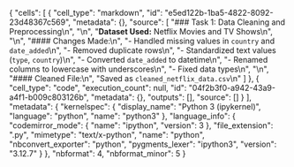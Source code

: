 {
 "cells": [
  {
   "cell_type": "markdown",
   "id": "e5ed122b-1ba5-4822-8092-23d48367c569",
   "metadata": {},
   "source": [
    "### Task 1: Data Cleaning and Preprocessing\n",
    "\n",
    "**Dataset Used:** Netflix Movies and TV Shows\n",
    "\n",
    "#### Changes Made:\n",
    "- Handled missing values in `country` and `date_added`\n",
    "- Removed duplicate rows\n",
    "- Standardized text values (`type`, `country`)\n",
    "- Converted `date_added` to datetime\n",
    "- Renamed columns to lowercase with underscores\n",
    "- Fixed data types\n",
    "\n",
    "#### Cleaned File:\n",
    "Saved as `cleaned_netflix_data.csv`\n"
   ]
  },
  {
   "cell_type": "code",
   "execution_count": null,
   "id": "04f2b3f0-a942-43a9-a4f1-b009c803126b",
   "metadata": {},
   "outputs": [],
   "source": []
  }
 ],
 "metadata": {
  "kernelspec": {
   "display_name": "Python 3 (ipykernel)",
   "language": "python",
   "name": "python3"
  },
  "language_info": {
   "codemirror_mode": {
    "name": "ipython",
    "version": 3
   },
   "file_extension": ".py",
   "mimetype": "text/x-python",
   "name": "python",
   "nbconvert_exporter": "python",
   "pygments_lexer": "ipython3",
   "version": "3.12.7"
  }
 },
 "nbformat": 4,
 "nbformat_minor": 5
}
